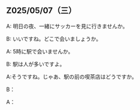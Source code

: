 ## Z025/05/07（三）

A: 明日の夜、一緒にサッカーを見に行きませんか。

B: いいですね。どこで会いましょうか。

A: 5時に駅で会いませんか。

B: 駅は人が多いですよ。

A:そうですね。じゃあ、駅の前の喫茶店はどうですか。

B：

A：

